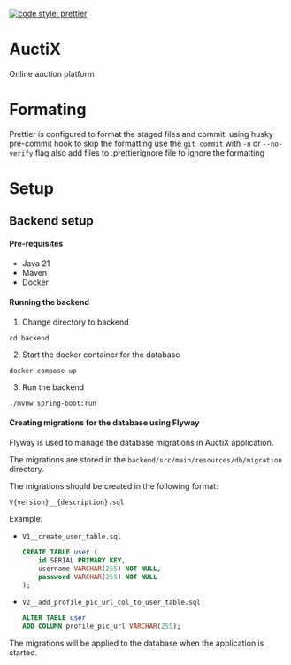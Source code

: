 [![code style: prettier](https://img.shields.io/badge/code_style-prettier-ff69b4.svg?style=flat-square)](https://github.com/prettier/prettier)

# AuctiX
Online auction platform
# Formating
Prettier is configured to format the staged files and commit. using husky pre-commit hook
to skip the formatting use the `git commit` with `-n` or `--no-verify` flag also add files to .prettierignore file to ignore the formatting



# Setup

## Backend setup

#### Pre-requisites
- Java 21
- Maven
- Docker

#### Running the backend

1. Change directory to backend
```shell
cd backend
```

2. Start the docker container for the database
```shell
docker compose up
```

3. Run the backend
```shell
./mvnw spring-boot:run 
```

#### Creating migrations for the database using Flyway

Flyway is used to manage the database migrations in AuctiX application.

The migrations are stored in the `backend/src/main/resources/db/migration` directory.

The migrations should be created in the following format:
```
V{version}__{description}.sql
```

Example: 
- `V1__create_user_table.sql`

    ```sql
    CREATE TABLE user (
        id SERIAL PRIMARY KEY,
        username VARCHAR(255) NOT NULL,
        password VARCHAR(255) NOT NULL
    );
    ```

 
- `V2__add_profile_pic_url_col_to_user_table.sql` 
    
    ```sql
    ALTER TABLE user
    ADD COLUMN profile_pic_url VARCHAR(255);
    ```


The migrations will be applied to the database when the application is started.
